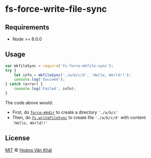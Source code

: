 
# fs-force-write-file-sync

## Requirements

 * Node >= 6.0.0

## Usage

```javascript
var mkfileSync = require('fs-force-mkfile-sync');
try {
    let info = mkfileSync('./a/b/c/d', 'Hello, World!!');
    console.log('Succeed');
} catch (error) {
    console.log('Failed', info);
}
```

The code above would:
 * First, do [`force-mkdir`](https://www.npmjs.com/package/fs-force-mkdir-sync) to create a directory `'./a/b/c'`
 * Then, do [`fs.writeFileSync`](https://nodejs.org/api/fs.html#fs_fs_writefilesync_file_data_options) to create file `'./a/b/c/d'` with content `'Hello, World!!'`

## License

[MIT](https://github.com/ksxnodemodules/my-licenses/blob/master/MIT.md) © [Hoàng Văn Khải](https://github.com/KSXGitHub)

